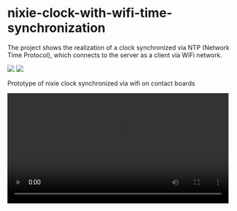 # nixie-clock-with-wifi-time-synchronization

The project shows the realization of a clock synchronized via NTP (Network Time Protocol), which connects to the server as a client via WiFi network.


  <img src="https://github.com/user-attachments/assets/298220fc-c43b-4acf-943a-f71bef6a60b2">
  <img src="https://github.com/user-attachments/assets/ee1c5626-6051-4007-a467-95551fabe575">


Prototype of nixie clock synchronized via wifi on contact boards


  <video src="https://github.com/user-attachments/assets/787d145e-67db-4726-9b10-4195d549dd60" width="500" controls></video>



